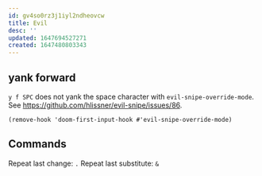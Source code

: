 ```yaml
---
id: gv4so0rz3j1iyl2ndheovcw
title: Evil
desc: ''
updated: 1647694527271
created: 1647480803343
---
```


## yank forward

`y f SPC` does not yank the space character with `evil-snipe-override-mode`. See https://github.com/hlissner/evil-snipe/issues/86.

```elisp
(remove-hook 'doom-first-input-hook #'evil-snipe-override-mode)
```

## Commands

Repeat last change: `.`
Repeat last substitute: `&`
